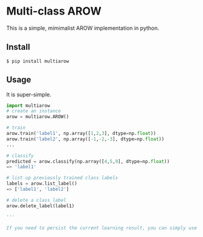 # Multi-class AROW

This is a simple, mimimalist AROW implementation in python.

## Install

```
$ pip install multiarow
```

## Usage

It is super-simple.

```python
import multiarow
# create an instance
arow = multiarow.AROW()

# train
arow.train('label1', np.array([1,2,3], dtype=np.float))
arow.train('label2', np.array([-1,-2,-3], dtype=np.float))
...

# classify
predicted = arow.classify(np.array([4,5,9], dtype=np.float))
=> 'label1'

# list up previously trained class labels
labels = arow.list_label()
=> ['label1', 'label2']

# delete a class label
arow.delete_label(label1)

'''

If you need to persist the current learning result, you can simply use pickle or joblib.
